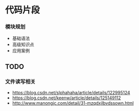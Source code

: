 # 代码片段

### 模块规划

- 基础语法
- 高级知识点
- 应用案例

## TODO

### 文件读写相关

* https://blog.csdn.net/slphahaha/article/details/122995124
* https://blog.csdn.net/keenw/article/details/125149112
* http://www.manongjc.com/detail/31-mzqdxjlbvdssown.html
